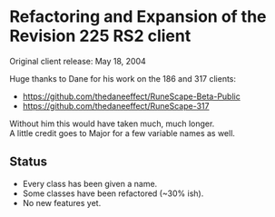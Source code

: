# Refactoring and Expansion of the Revision 225 RS2 client

Original client release: May 18, 2004

Huge thanks to Dane for his work on the 186 and 317 clients:
- https://github.com/thedaneeffect/RuneScape-Beta-Public
- https://github.com/thedaneeffect/RuneScape-317

Without him this would have taken much, much longer.  
A little credit goes to Major for a few variable names as well.

## Status

- Every class has been given a name.
- Some classes have been refactored (~30% ish).
- No new features yet.
